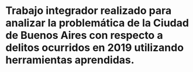 # Trabajo integrador realizado para analizar la problemática de la Ciudad de Buenos Aires con respecto a delitos ocurridos en 2019 utilizando herramientas aprendidas.
